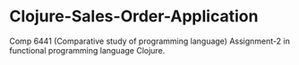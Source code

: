 # Clojure-Sales-Order-Application
Comp 6441 (Comparative study of programming language) Assignment-2 in functional programming language Clojure. 
